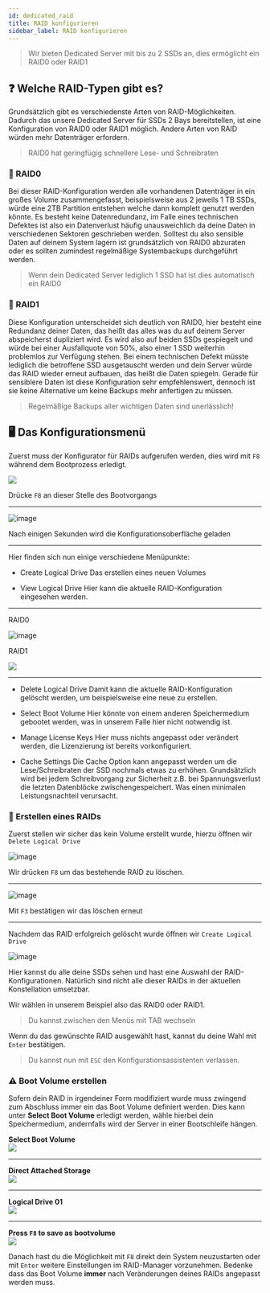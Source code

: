 ```yaml
---
id: dedicated_raid
title: RAID konfigurieren
sidebar_label: RAID konfigurieren
---
```


> Wir bieten Dedicated Server mit bis zu 2 SSDs an, dies ermöglicht ein RAID0 oder RAID1

## ❓ Welche RAID-Typen gibt es?
Grundsätzlich gibt es verschiedenste Arten von RAID-Möglichkeiten. Dadurch das unsere Dedicated Server für SSDs 2 Bays bereitstellen,
ist eine Konfiguration von RAID0 oder RAID1 möglich. Andere Arten von RAID würden mehr Datenträger erfordern.

> RAID0 hat geringfügig schnellere Lese- und Schreibraten

### 📌 RAID0
Bei dieser RAID-Konfiguration werden alle vorhandenen Datenträger in ein großes Volume zusammengefasst, beispielsweise aus 2 jeweils 1 TB SSDs,
würde eine 2TB Partition entstehen welche dann komplett genutzt werden könnte.
Es besteht keine Datenredundanz, im Falle eines technischen Defektes ist also ein Datenverlust häufig unausweichlich da deine Daten in verschiedenen Sektoren geschrieben werden.
Solltest du also sensible Daten auf deinem System lagern ist grundsätzlich von RAID0 abzuraten oder es sollten zumindest regelmäßige Systembackups durchgeführt werden.

> Wenn dein Dedicated Server lediglich 1 SSD hat ist dies automatisch ein RAID0

### 📌 RAID1
Diese Konfiguration unterscheidet sich deutlich von RAID0, hier besteht eine Redundanz deiner Daten, das heißt das alles was du auf deinem Server abspeicherst dupliziert wird.
Es wird also auf beiden SSDs gespiegelt und würde bei einer Ausfallquote von 50%, also einer 1 SSD weiterhin problemlos zur Verfügung stehen. 
Bei einem technischen Defekt müsste lediglich die betroffene SSD ausgetauscht werden und dein Server würde das RAID wieder erneut aufbauen, das heißt die Daten spiegeln.
Gerade für sensiblere Daten ist diese Konfiguration sehr empfehlenswert, dennoch ist sie keine Alternative um keine Backups mehr anfertigen zu müssen.

> Regelmäßige Backups aller wichtigen Daten sind unerlässlich!

## 🖥️ Das Konfigurationsmenü

Zuerst muss der Konfigurator für RAIDs aufgerufen werden, dies wird mit `F8` während dem Bootprozess erledigt.

![](https://screensaver01.zap-hosting.com/index.php/s/cYzj7L6dL5g7255/preview)

Drücke `F8` an dieser Stelle des Bootvorgangs

***

![image](https://user-images.githubusercontent.com/13604413/159174280-cc8ed679-8e8e-4aca-a274-e4d30f1cdc46.png)

Nach einigen Sekunden wird die Konfigurationsoberfläche geladen

***

Hier finden sich nun einige verschiedene Menüpunkte:

* Create Logical Drive
Das erstellen eines neuen Volumes

* View Logical Drive
Hier kann die aktuelle RAID-Konfiguration eingesehen werden. 

***
RAID0

![image](https://user-images.githubusercontent.com/13604413/159174281-0fe86927-7543-40cf-af2e-3918b0501fb5.png)

RAID1

![](https://screensaver01.zap-hosting.com/index.php/s/749Kxjq6Mkzdc69/preview)
***

* Delete Logical Drive
Damit kann die aktuelle RAID-Konfiguration gelöscht werden, um beispielsweise eine neue zu erstellen.

* Select Boot Volume
Hier könnte von einem anderen Speichermedium gebootet werden, was in unserem Falle hier nicht notwendig ist.

* Manage License Keys
Hier muss nichts angepasst oder verändert werden, die Lizenzierung ist bereits vorkonfiguriert.

* Cache Settings
Die Cache Option kann angepasst werden um die Lese/Schreibraten der SSD nochmals etwas zu erhöhen.
Grundsätzlich wird bei jedem Schreibvorgang zur Sicherheit z.B. bei Spannungsverlust die letzten Datenblöcke zwischengespeichert.
Was einen minimalen Leistungsnachteil verursacht.

### 💾 Erstellen eines RAIDs

Zuerst stellen wir sicher das kein Volume erstellt wurde, hierzu öffnen wir `Delete Logical Drive`

![image](https://user-images.githubusercontent.com/13604413/159174286-c6802e19-befd-46dc-a856-65e9fc6265e5.png)

Wir drücken `F8` um das bestehende RAID zu löschen.

***

![image](https://user-images.githubusercontent.com/13604413/159174291-2fc9d81f-cc48-4ecb-9043-2ec29b61d322.png)

Mit `F3` bestätigen wir das löschen erneut

***

Nachdem das RAID erfolgreich gelöscht wurde öffnen wir `Create Logical Drive`

![image](https://user-images.githubusercontent.com/13604413/159174294-c7c8de68-61ba-4cdd-8afa-ede25b850322.png)

Hier kannst du alle deine SSDs sehen und hast eine Auswahl der RAID-Konfigurationen.
Natürlich sind nicht alle dieser RAIDs in der aktuellen Konstellation umsetzbar.

Wir wählen in unserem Beispiel also das RAID0 oder RAID1.

> Du kannst zwischen den Menüs mit TAB wechseln

Wenn du das gewünschte RAID ausgewählt hast, kannst du deine Wahl mit `Enter` bestätigen.

> Du kannst nun mit `ESC` den Konfigurationsassistenten verlassen.

### ⚠️ Boot Volume erstellen

Sofern dein RAID in irgendeiner Form modifiziert wurde muss zwingend zum Abschluss immer ein das Boot Volume definiert werden.
Dies kann unter **Select Boot Volume** erledigt werden, wähle hierbei dein Speichermedium, andernfalls wird der Server in einer Bootschleife hängen.

**Select Boot Volume**<br>
![](https://screensaver01.zap-hosting.com/index.php/s/2GDEYfjnkmaKF9F/preview)
***
**Direct Attached Storage**<br>
![](https://screensaver01.zap-hosting.com/index.php/s/2468ZCGkr2ninxM/preview)
***
**Logical Drive 01**<br>
![](https://screensaver01.zap-hosting.com/index.php/s/tN6pRiJbZexbzmg/preview)
***
**Press `F8` to save as bootvolume**<br>
![](https://screensaver01.zap-hosting.com/index.php/s/tqGFzGZGgeo4JjZ/preview)

Danach hast du die Möglichkeit mit `F8` direkt dein System neuzustarten oder mit `Enter` weitere Einstellungen im RAID-Manager vorzunehmen.
Bedenke dass das Boot Volume **immer** nach Veränderungen deines RAIDs angepasst werden muss.
